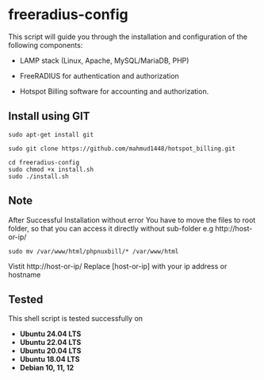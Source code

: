 # freeradius-config
This script will guide you through the installation and configuration of the following components:
- LAMP stack (Linux, Apache, MySQL/MariaDB, PHP)               
* FreeRADIUS for authentication and authorization
- Hotspot Billing software for accounting and authorization.

## Install using GIT
```
sudo apt-get install git
```
```
sudo git clone https://github.com/mahmud1448/hotspot_billing.git
```
```
cd freeradius-config
sudo chmod +x install.sh
sudo ./install.sh
```

## Note
After Successful Installation without error
You have to move the files to root folder, so that you can access it directly without sub-folder e.g http://host-or-ip/
```
sudo mv /var/www/html/phpnuxbill/* /var/www/html
```
Vistit http://host-or-ip/
Replace [host-or-ip] with your ip address or hostname




## Tested
This shell script is tested successfully on

- **Ubuntu 24.04  LTS**
- **Ubuntu 22.04  LTS**
- **Ubuntu 20.04  LTS**
- **Ubuntu 18.04  LTS**
- **Debian 10, 11, 12**

